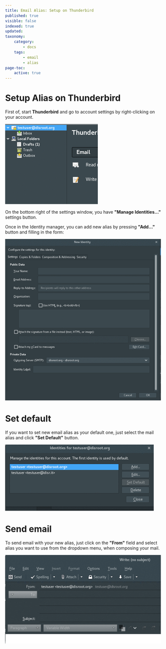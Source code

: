 ```yaml
---
title: Email Alias: Setup on Thunderbird
published: true
visible: false
indexed: true
updated:
taxonomy:
    category:
        - docs
    tags:
        - email
        - alias
page-toc:
    active: true
---
```


# Setup Alias on Thunderbird

First of, start **Thunderbird** and go to account settings by right-clicking on your account.

![](en/identity_settings.gif)

On the bottom right of the settings window, you have **"Manage Identities..."** settings button.

Once in the Identity manager, you can add new alias by pressing **"Add..."** button and filling in the form:

![](en/identity_add.gif)

# Set default
If you want to set new email alias as your default one, just select the mail alias and click **"Set Default"** button.

![](en/identity_default.gif)

# Send email
To send email with your new alias, just click on the **"From"** field and select alias you want to use from the dropdown menu, when composing your mail.

![](en/identity_send.gif)
